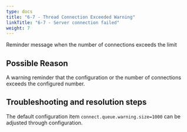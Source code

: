 ```yaml
---
type: docs
title: "6-7 - Thread Connection Exceeded Warning"
linkTitle: "6-7 - Server connection failed"
weight: 7
---
```

Reminder message when the number of connections exceeds the limit

## Possible Reason

A warning reminder that the configuration or the number of connections exceeds the configured number.

## Troubleshooting and resolution steps

The default configuration item `connect.queue.warning.size=1000` can be adjusted through configuration.

<p style="margin-top: 3rem;"> </p>
